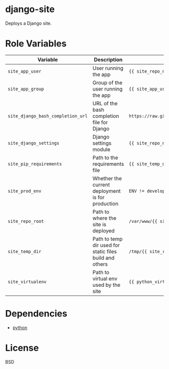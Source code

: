 django-site
===========
Deploys a Django site.

Role Variables
==============
| Variable | Description | Default value |
|----------|-------------|---------------|
|`site_app_user`| User running the app | `{{ site_repo_name }}` |
|`site_app_group`| Group of the user running the app | `{{ site_app_user }}` |
|`site_django_bash_completion_url`| URL of the bash completion file for Django | `https://raw.githubusercontent.com/django/django/master/extras/django_bash_completion` |
|`site_django_settings`| Django settings module | `{{ site_repo_name }}.settings` |
|`site_pip_requirements`| Path to the requirements file | `{{ site_temp_dir }}/requirements/{{ ENV }}.pip` |
|`site_prod_env`| Whether the current deployment is for production | `ENV != development`
|`site_repo_root`| Path to where the site is deployed | `/var/www/{{ site_repo_name }}` |
|`site_temp_dir`| Path to temp dir used for static files build and others | `/tmp/{{ site_repo_name }}` |
|`site_virtualenv`| Path to virtual env used by the site | `{{ python_virtualenvs_dir }}/{{ site_repo_name }}` |


Dependencies
============
- [python](https://github.LucianU/ansible-python)

License
=======
BSD

